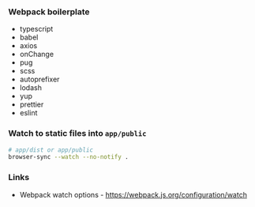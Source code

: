 ### Webpack boilerplate

- typescript
- babel
- axios
- onChange
- pug
- scss
- autoprefixer
- lodash
- yup
- prettier
- eslint


### Watch to static files into `app/public`
```bash
# app/dist or app/public
browser-sync --watch --no-notify .
```


### Links
- Webpack watch options - https://webpack.js.org/configuration/watch
